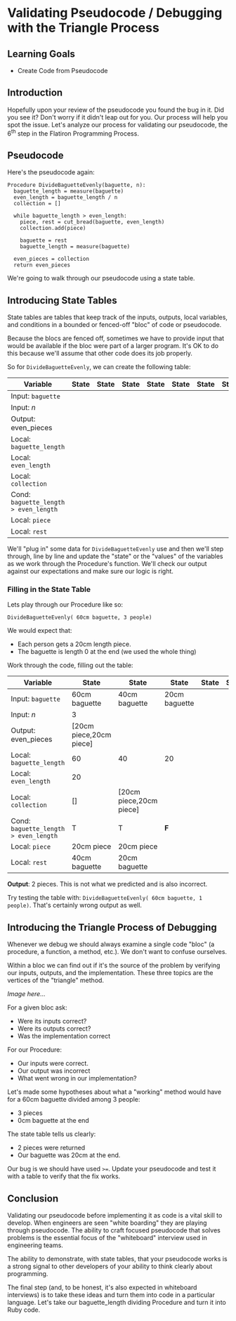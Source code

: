 # Validating Pseudocode / Debugging with the Triangle Process

## Learning Goals

- Create Code from Pseudocode

## Introduction

Hopefully upon your review of the pseudocode you found the bug in it.  Did you
see it? Don't worry if it didn't leap out for you. Our process will help you
spot the issue.  Let's analyze our process for validating our pseudocode, the
6<sup>th</sup> step in the Flatiron Programming Process.

## Pseudocode

Here's the pseudocode again:

```text
Procedure DivideBaguetteEvenly(baguette, n):
  baguette_length = measure(baguette)
  even_length = baguette_length / n
  collection = []

  while baguette_length > even_length:
    piece, rest = cut_bread(baguette, even_length)
    collection.add(piece)

    baguette = rest
    baguette_length = measure(baguette)

  even_pieces = collection
  return even_pieces
```

We're going to walk through our pseudocode using a state table.

## Introducing State Tables

State tables are tables that keep track of the inputs, outputs, local
variables, and conditions in a bounded or fenced-off "bloc" of code or
pseudocode.

Because the blocs are fenced off, sometimes we have to provide input that would
be available if the bloc were part of a larger program. It's OK to do this
because we'll assume that other code does its job properly.

So for `DivideBaguetteEvenly`, we can create the following table:

|Variable|State|State|State|State|State|State|State|State|State|
|--------|-----|-----|-----|-----|-----|-----|-----|-----|-----|
|Input: `baguette`|||||||||||
|Input: _n_|||||||||||
|Output: even_pieces|||||||||||
|Local: `baguette_length`|||||||||||
|Local: `even_length`|||||||||||
|Local: `collection`|||||||||||
|Cond: `baguette_length > even_length`|||||||||
|Local: `piece`|||||||||||
|Local: `rest`|||||||||||

We'll "plug in" some data for `DivideBaguetteEvenly` use and then we'll step
through, line by line and update the "state" or the "values" of the variables
as we work through the Procedure's function. We'll check our output against our
expectations and make sure our logic is right.

### Filling in the State Table

Lets play through our Procedure like so:

`DivideBaguetteEvenly( 60cm baguette, 3 people)`

We would expect that:

* Each person gets a 20cm length piece.
* The baguette is length 0 at the end (we used the whole thing)

Work through the code, filling out the table:

|Variable|State|State|State|State|State|State|State|State|State|
|--------|-----|-----|-----|-----|-----|-----|-----|-----|-----|
|Input: `baguette`|60cm baguette|40cm baguette|20cm baguette||||||||
|Input: _n_|3||||||||||
|Output: even_pieces|[20cm piece,20cm piece]||||||||||
|Local: `baguette_length`|60|40|20||||||||
|Local: `even_length`|20||||||||||
|Local: `collection`|[]|[20cm piece,20cm piece]|||||||||
|Cond: `baguette_length > even_length`|T|T|**F**|
|Local: `piece`|20cm piece|20cm piece|||||||||
|Local: `rest`|40cm baguette|20cm baguette|||||||||

**Output**: 2 pieces. This is not what we predicted and is also incorrect.

Try testing the table with: `DivideBaguetteEvenly( 60cm baguette, 1 people)`.
That's certainly wrong output as well.

## Introducing the Triangle Process of Debugging

Whenever we debug we should always examine a single code "bloc" (a procedure, a
function, a method, etc.). We don't want to confuse ourselves.

Within a bloc we can find out if it's the source of the problem by verifying
our inputs, outputs, and the implementation. These three topics are the
vertices of the "triangle" method.

_Image here..._

For a given bloc ask:

* Were its inputs correct?
* Were its outputs correct?
* Was the implementation correct

For our Procedure:

* Our inputs were correct.
* Our output was incorrect
* What went wrong in our implementation?

Let's made some hypotheses about what a "working" method would have for a 60cm
baguette divided among 3 people:

* 3 pieces
* 0cm baguette at the end

The state table tells us clearly:

* 2 pieces were returned
* Our baguette was 20cm at the end.

Our bug is we should have used `>=`. Update your pseudocode and test it with a
table to verify that the fix works.

## Conclusion

Validating our pseudocode before implementing it as code is a vital skill to
develop. When engineers are seen "white boarding" they are playing through
pseudocode. The ability to craft focused pseudocode that solves problems is the
essential focus of the "whiteboard" interview used in engineering teams.

The ability to demonstrate, with state tables, that your pseudocode works is a
strong signal to other developers of your ability to think clearly about
programming.

The final step (and, to be honest, it's also expected in whiteboard interviews)
is to take these ideas and turn them into code in a particular language. Let's
take our baguette_length dividing Procedure and turn it into Ruby code.
